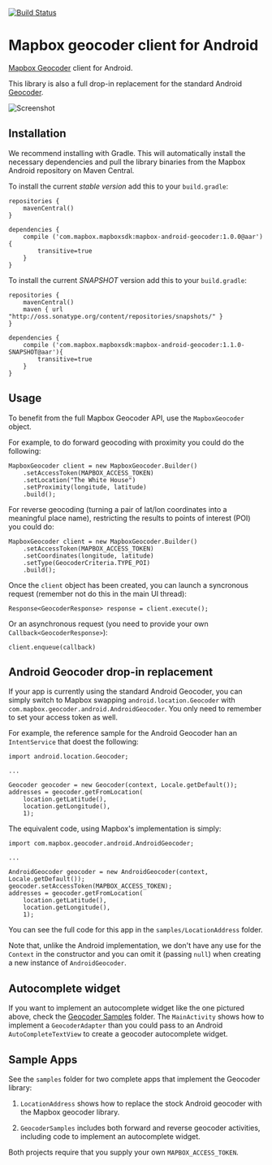 [![Build Status](https://www.bitrise.io/app/3d3b6f8bee5f91a7.svg?token=rGXK_UEmSffrdjTLeig5Uw&branch=master)](https://www.bitrise.io/app/3d3b6f8bee5f91a7)

# Mapbox geocoder client for Android

[Mapbox Geocoder](https://www.mapbox.com/developers/api/geocoding) client for Android.

This library is also a full drop-in replacement for the standard Android
[Geocoder](http://developer.android.com/reference/android/location/Geocoder.html).

![Screenshot](https://raw.githubusercontent.com/mapbox/mapbox-geocoder-android/master/autocomplete.gif)

## Installation

We recommend installing with Gradle. This will automatically install the necessary dependencies and pull the library binaries from the Mapbox Android repository on Maven Central.

To install the current _stable version_ add this to your `build.gradle`:

```
repositories {
    mavenCentral()
}

dependencies {
    compile ('com.mapbox.mapboxsdk:mapbox-android-geocoder:1.0.0@aar'){
        transitive=true
    }
}
```

To install the current _SNAPSHOT_ version add this to your `build.gradle`:

```
repositories {
    mavenCentral()
    maven { url "http://oss.sonatype.org/content/repositories/snapshots/" }
}

dependencies {
    compile ('com.mapbox.mapboxsdk:mapbox-android-geocoder:1.1.0-SNAPSHOT@aar'){
        transitive=true
    }
}
```

## Usage

To benefit from the full Mapbox Geocoder API, use the `MapboxGeocoder` object.

For example, to do forward geocoding with proximity you could do the following:

```
MapboxGeocoder client = new MapboxGeocoder.Builder()
	.setAccessToken(MAPBOX_ACCESS_TOKEN)
	.setLocation("The White House")
	.setProximity(longitude, latitude)
	.build();
```

For reverse geocoding (turning a pair of lat/lon coordinates into a
meaningful place name), restricting the results to points of interest (POI)
you could do:

```
MapboxGeocoder client = new MapboxGeocoder.Builder()
	.setAccessToken(MAPBOX_ACCESS_TOKEN)
	.setCoordinates(longitude, latitude)
	.setType(GeocoderCriteria.TYPE_POI)
	.build();
```

Once the `client` object has been created, you can launch a syncronous request
(remember not do this in the main UI thread):

```
Response<GeocoderResponse> response = client.execute();
```

Or an asynchronous request (you need to provide your own `Callback<GeocoderResponse>`):

```
client.enqueue(callback)
```

## Android Geocoder drop-in replacement

If your app is currently using the standard Android Geocoder, you can simply switch to Mapbox
swapping `android.location.Geocoder` with `com.mapbox.geocoder.android.AndroidGeocoder`.
You only need to remember to set your access token as well.

For example, the reference sample for the Android Geocoder han an `IntentService` that
doest the following:

```
import android.location.Geocoder;

...

Geocoder geocoder = new Geocoder(context, Locale.getDefault());
addresses = geocoder.getFromLocation(
	location.getLatitude(),
	location.getLongitude(),
	1);
```

The equivalent code, using Mapbox's implementation is simply:

```
import com.mapbox.geocoder.android.AndroidGeocoder;

...

AndroidGeocoder geocoder = new AndroidGeocoder(context, Locale.getDefault());
geocoder.setAccessToken(MAPBOX_ACCESS_TOKEN);
addresses = geocoder.getFromLocation(
	location.getLatitude(),
	location.getLongitude(),
	1);
```

You can see the full code for this app in the `samples/LocationAddress` folder.

Note that, unlike the Android implementation, we don't have any use for the
`Context` in the constructor and you can omit it (passing `null`) when
creating a new instance of `AndroidGeocoder`.

## Autocomplete widget

If you want to implement an autocomplete widget like the one pictured above,
check the [Geocoder Samples](https://github.com/mapbox/mapbox-geocoder-android/tree/master/samples/GeocoderSamples) folder.
The `MainActivity` shows how to implement a `GeocoderAdapter` than you could pass to an Android `AutoCompleteTextView`
to create a geocoder autocomplete widget.

## Sample Apps

See the `samples` folder for two complete apps that implement the Geocoder library:

1. `LocationAddress` shows how to replace the stock Android geocoder with the Mapbox geocoder library.

2. `GeocoderSamples` includes both forward and reverse geocoder activities, including code to implement an autocomplete widget.

Both projects require that you supply your own `MAPBOX_ACCESS_TOKEN`.

